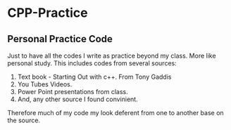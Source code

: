 # CPP-Practice

## Personal Practice Code

Just to have all the codes I write as practice beyond my class. More like personal study.
This includes codes from several sources:

1. Text book - Starting Out with c++. From Tony Gaddis
2. You Tubes Videos.
3. Power Point presentations from class.
4. And, any other source I found convinient.

Therefore much of my code my look deferent from one to another base on the source.
